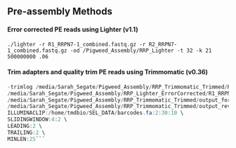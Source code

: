 ## Pre-assembly Methods

#### Error corrected PE reads using Lighter (v1.1)

```./lighter -r R1_RRPN7-1_combined.fastq.gz -r R2_RRPN7-1_combined.fastq.gz -od /Pigweed_Assembly/RRP_Lighter -t 32 -k 21 500000000 .06```

#### Trim adapters and quality trim PE reads using Trimmomatic (v0.36)

```java -jar /home/tmdbio/Trimmomatic-0.32/trimmomatic-0.32.jar PE -threads 4 \
-trimlog /media/Sarah_Segate/Pigweed_Assembly/RRP_Trimmomatic_Trimmed/RRP_Trimlog.fa \
/media/Sarah_Segate/Pigweed_Assembly/RRP_Lighter_ErrorCorrected/R1_RRPN7-1_combined.fastq.cor.fq.gz /media/Sarah_Segate/Pigweed_Assembly/RRP_Lighter_ErrorCorrected/R2_RRPN7-1_combined.fastq.cor.fq.gz \
/media/Sarah_Segate/Pigweed_Assembly/RRP_Trimmomatic_Trimmed/output_forward_paired_R1_RRP.fastq.gz /media/Sarah_Segate/Pigweed_Assembly/RRP_Trimmomatic_Trimmed/output_forward_unpaired_R1_RRP.fastq.gz \
/media/Sarah_Segate/Pigweed_Assembly/RRP_Trimmomatic_Trimmed/output_reverse_paired_R2_RRP.fastq.gz /media/Sarah_Segate/Pigweed_Assembly/RRP_Trimmomatic_Trimmed/output_reverse_unpaired_R2_RRP.fastq.gz \
ILLUMINACLIP:/home/tmdbio/SEL_DATA/barcodes.fa:2:30:10 \
SLIDINGWINDOW:4:2 \
LEADING:2 \
TRAILING:2 \
MINLEN:25```